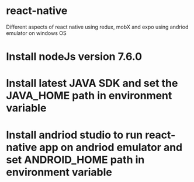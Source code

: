 # react-native
Different aspects of react native using redux, mobX and expo using andriod emulator on windows OS



# Install nodeJs version 7.6.0
# Install latest JAVA SDK and set the JAVA_HOME path in environment variable
# Install andriod studio to run react-native app on andriod emulator and set ANDROID_HOME path in environment variable

